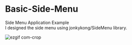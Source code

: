 # Basic-Side-Menu
Side Menu Application Example<br/>
I designed the side menu using jonkykong/SideMenu library.

![ezgif com-crop](https://user-images.githubusercontent.com/72403922/129979760-8c32df0c-904f-4a45-a15a-35bb0720202e.gif)

